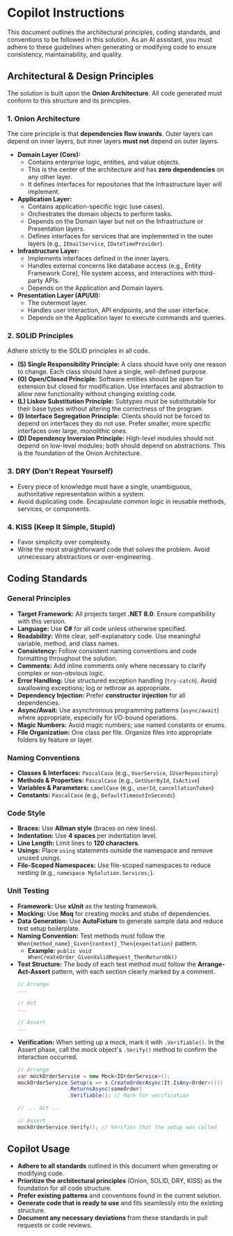 # Copilot Instructions

This document outlines the architectural principles, coding standards, and conventions to be followed in this solution. As an AI assistant, you must adhere to these guidelines when generating or modifying code to ensure consistency, maintainability, and quality.

## Architectural & Design Principles

The solution is built upon the **Onion Architecture**. All code generated must conform to this structure and its principles.

### 1. Onion Architecture

The core principle is that **dependencies flow inwards**. Outer layers can depend on inner layers, but inner layers **must not** depend on outer layers.

* **Domain Layer (Core):**
    * Contains enterprise logic, entities, and value objects.
    * This is the center of the architecture and has **zero dependencies** on any other layer.
    * It defines interfaces for repositories that the Infrastructure layer will implement.
* **Application Layer:**
    * Contains application-specific logic (use cases).
    * Orchestrates the domain objects to perform tasks.
    * Depends on the Domain layer but not on the Infrastructure or Presentation layers.
    * Defines interfaces for services that are implemented in the outer layers (e.g., `IEmailService`, `IDateTimeProvider`).
* **Infrastructure Layer:**
    * Implements interfaces defined in the inner layers.
    * Handles external concerns like database access (e.g., Entity Framework Core), file system access, and interactions with third-party APIs.
    * Depends on the Application and Domain layers.
* **Presentation Layer (API/UI):**
    * The outermost layer.
    * Handles user interaction, API endpoints, and the user interface.
    * Depends on the Application layer to execute commands and queries.

### 2. SOLID Principles

Adhere strictly to the SOLID principles in all code.

* **(S) Single Responsibility Principle:** A class should have only one reason to change. Each class should have a single, well-defined purpose.
* **(O) Open/Closed Principle:** Software entities should be open for extension but closed for modification. Use interfaces and abstraction to allow new functionality without changing existing code.
* **(L) Liskov Substitution Principle:** Subtypes must be substitutable for their base types without altering the correctness of the program.
* **(I) Interface Segregation Principle:** Clients should not be forced to depend on interfaces they do not use. Prefer smaller, more specific interfaces over large, monolithic ones.
* **(D) Dependency Inversion Principle:** High-level modules should not depend on low-level modules; both should depend on abstractions. This is the foundation of the Onion Architecture.

### 3. DRY (Don't Repeat Yourself)

* Every piece of knowledge must have a single, unambiguous, authoritative representation within a system.
* Avoid duplicating code. Encapsulate common logic in reusable methods, services, or components.

### 4. KISS (Keep It Simple, Stupid)

* Favor simplicity over complexity.
* Write the most straightforward code that solves the problem. Avoid unnecessary abstractions or over-engineering.

## Coding Standards

### General Principles

* **Target Framework:** All projects target **.NET 8.0**. Ensure compatibility with this version.
* **Language:** Use **C#** for all code unless otherwise specified.
* **Readability:** Write clear, self-explanatory code. Use meaningful variable, method, and class names.
* **Consistency:** Follow consistent naming conventions and code formatting throughout the solution.
* **Comments:** Add inline comments only where necessary to clarify complex or non-obvious logic.
* **Error Handling:** Use structured exception handling (`try-catch`). Avoid swallowing exceptions; log or rethrow as appropriate.
* **Dependency Injection:** Prefer **constructor injection** for all dependencies.
* **Async/Await:** Use asynchronous programming patterns (`async/await`) where appropriate, especially for I/O-bound operations.
* **Magic Numbers:** Avoid magic numbers; use named constants or enums.
* **File Organization:** One class per file. Organize files into appropriate folders by feature or layer.

### Naming Conventions

* **Classes & Interfaces:** `PascalCase` (e.g., `UserService`, `IUserRepository`)
* **Methods & Properties:** `PascalCase` (e.g., `GetUserById`, `IsActive`)
* **Variables & Parameters:** `camelCase` (e.g., `userId`, `cancellationToken`)
* **Constants:** `PascalCase` (e.g., `DefaultTimeoutInSeconds`)

### Code Style

* **Braces:** Use **Allman style** (braces on new lines).
* **Indentation:** Use **4 spaces** per indentation level.
* **Line Length:** Limit lines to **120 characters**.
* **Usings:** Place `using` statements outside the namespace and remove unused usings.
* **File-Scoped Namespaces:** Use file-scoped namespaces to reduce nesting (e.g., `namespace MySolution.Services;`).

### Unit Testing

* **Framework:** Use **xUnit** as the testing framework.
* **Mocking:** Use **Moq** for creating mocks and stubs of dependencies.
* **Data Generation:** Use **AutoFixture** to generate sample data and reduce test setup boilerplate.
* **Naming Convention:** Test methods must follow the `When{method_name}_Given{context}_Then{expectation}` pattern.
    * **Example:** `public void WhenCreateOrder_GivenValidRequest_ThenReturnOk()`
* **Test Structure:** The body of each test method must follow the **Arrange-Act-Assert** pattern, with each section clearly marked by a comment.
    ```csharp
    // Arrange
    ...

    // Act
    ...

    // Assert
    ...
    ```
* **Verification:** When setting up a mock, mark it with `.Verifiable()`. In the Assert phase, call the mock object's `.Verify()` method to confirm the interaction occurred.
    ```csharp
    // Arrange
    var mockOrderService = new Mock<IOrderService>();
    mockOrderService.Setup(s => s.CreateOrderAsync(It.IsAny<Order>()))
                    .ReturnsAsync(someOrder)
                    .Verifiable(); // Mark for verification

    // ... Act ...

    // Assert
    mockOrderService.Verify(); // Verifies that the setup was called
    ```

## Copilot Usage

* **Adhere to all standards** outlined in this document when generating or modifying code.
* **Prioritize the architectural principles** (Onion, SOLID, DRY, KISS) as the foundation for all code structure.
* **Prefer existing patterns** and conventions found in the current solution.
* **Generate code that is ready to use** and fits seamlessly into the existing structure.
* **Document any necessary deviations** from these standards in pull requests or code reviews.